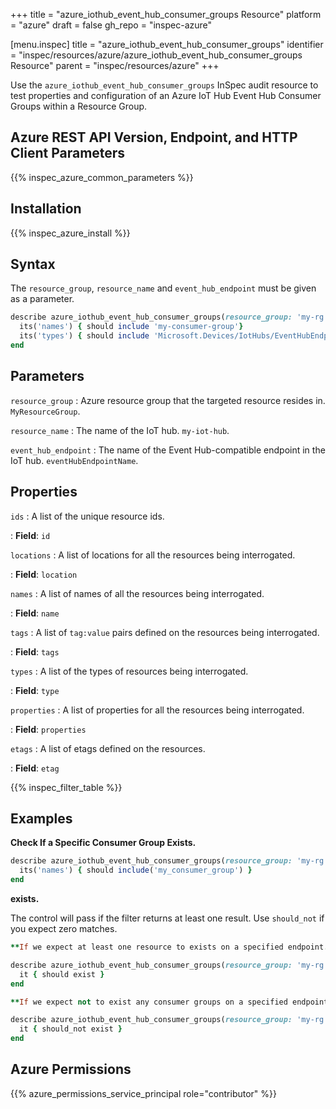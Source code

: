 +++
title = "azure_iothub_event_hub_consumer_groups Resource"
platform = "azure"
draft = false
gh_repo = "inspec-azure"

[menu.inspec]
title = "azure_iothub_event_hub_consumer_groups"
identifier = "inspec/resources/azure/azure_iothub_event_hub_consumer_groups Resource"
parent = "inspec/resources/azure"
+++

Use the `azure_iothub_event_hub_consumer_groups` InSpec audit resource to test properties and configuration of an Azure IoT Hub Event Hub Consumer Groups within a Resource Group.

## Azure REST API Version, Endpoint, and HTTP Client Parameters

{{% inspec_azure_common_parameters %}}

## Installation

{{% inspec_azure_install %}}

## Syntax

The `resource_group`, `resource_name` and `event_hub_endpoint` must be given as a parameter.
```ruby
describe azure_iothub_event_hub_consumer_groups(resource_group: 'my-rg', resource_name: 'my-iot-hub', event_hub_endpoint: 'myeventhub') do
  its('names') { should include 'my-consumer-group'}
  its('types') { should include 'Microsoft.Devices/IotHubs/EventHubEndpoints/ConsumerGroups' }
end
```

## Parameters

`resource_group`
: Azure resource group that the targeted resource resides in. `MyResourceGroup`.

`resource_name`
: The name of the IoT hub. `my-iot-hub`.

`event_hub_endpoint`
: The name of the Event Hub-compatible endpoint in the IoT hub. `eventHubEndpointName`.

## Properties

`ids`
: A list of the unique resource ids.

: **Field**: `id`

`locations`
: A list of locations for all the resources being interrogated.

: **Field**: `location`

`names`
: A list of names of all the resources being interrogated.

: **Field**: `name`

`tags`
: A list of `tag:value` pairs defined on the resources being interrogated.

: **Field**: `tags`

`types`
: A list of the types of resources being interrogated.

: **Field**: `type`

`properties`
: A list of properties for all the resources being interrogated.

: **Field**: `properties`

`etags`
: A list of etags defined on the resources.

: **Field**: `etag`

{{% inspec_filter_table %}}

## Examples

**Check If a Specific Consumer Group Exists.**

```ruby
describe azure_iothub_event_hub_consumer_groups(resource_group: 'my-rg', resource_name: 'my-iot-hub', event_hub_endpoint: 'myeventhub') do
  its('names') { should include('my_consumer_group') }
end
```

**exists.**

The control will pass if the filter returns at least one result. Use `should_not` if you expect zero matches.
```ruby
**If we expect at least one resource to exists on a specified endpoint.**

describe azure_iothub_event_hub_consumer_groups(resource_group: 'my-rg', resource_name: 'my-iot-hub', event_hub_endpoint: 'myeventhub') do
  it { should exist }
end

**If we expect not to exist any consumer groups on a specified endpoint.**

describe azure_iothub_event_hub_consumer_groups(resource_group: 'my-rg', resource_name: 'my-iot-hub', event_hub_endpoint: 'myeventhub') do
  it { should_not exist }
end
```

## Azure Permissions

{{% azure_permissions_service_principal role="contributor" %}}
